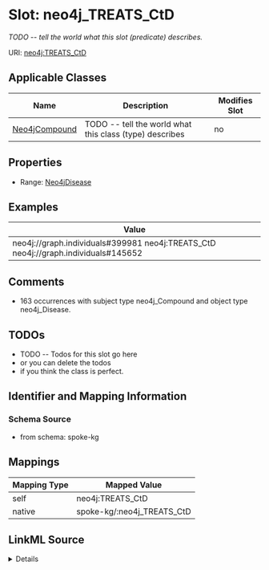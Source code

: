 

# Slot: neo4j_TREATS_CtD


_TODO -- tell the world what this slot (predicate) describes._





URI: [neo4j:TREATS_CtD](neo4j://graph.schema#TREATS_CtD)



<!-- no inheritance hierarchy -->





## Applicable Classes

| Name | Description | Modifies Slot |
| --- | --- | --- |
| [Neo4jCompound](../classes/Neo4jCompound.md) | TODO -- tell the world what this class (type) describes |  no  |







## Properties

* Range: [Neo4jDisease](../classes/Neo4jDisease.md)






## Examples

| Value |
| --- |
| neo4j://graph.individuals#399981 neo4j:TREATS_CtD neo4j://graph.individuals#145652 |

## Comments

* 163 occurrences with subject type neo4j_Compound and object type neo4j_Disease.

## TODOs

* TODO -- Todos for this slot go here
* or you can delete the todos
* if you think the class is perfect.

## Identifier and Mapping Information







### Schema Source


* from schema: spoke-kg




## Mappings

| Mapping Type | Mapped Value |
| ---  | ---  |
| self | neo4j:TREATS_CtD |
| native | spoke-kg/:neo4j_TREATS_CtD |




## LinkML Source

<details>
```yaml
name: neo4j_TREATS_CtD
description: TODO -- tell the world what this slot (predicate) describes.
todos:
- TODO -- Todos for this slot go here
- or you can delete the todos
- if you think the class is perfect.
comments:
- 163 occurrences with subject type neo4j_Compound and object type neo4j_Disease.
examples:
- value: neo4j://graph.individuals#399981 neo4j:TREATS_CtD neo4j://graph.individuals#145652
from_schema: spoke-kg
rank: 1000
slot_uri: neo4j:TREATS_CtD
alias: neo4j_TREATS_CtD
domain_of:
- neo4j_Compound
range: neo4j_Disease

```
</details>